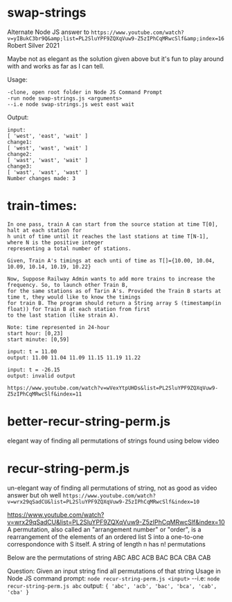 # swap-strings
Alternate Node JS answer to 
```https://www.youtube.com/watch?v=yIBukC3br9Q&amp;list=PL2SluYPF9ZQXqVuw9-Z5zIPhCqMRwcSlf&amp;index=16```
Robert Silver 2021

Maybe not as elegant as the solution given above but it's fun to play around with and works as far as I can tell.

Usage:
```
-clone, open root folder in Node JS Command Prompt
-run node swap-strings.js <arguments>
--i.e node swap-strings.js west east wait
```

Output:
```
input:
[ 'west', 'east', 'wait' ]
change1:
[ 'west', 'wast', 'wait' ]
change2:
[ 'wast', 'wast', 'wait' ]
change3:
[ 'wast', 'wast', 'wast' ]
Number changes made: 3
```

# train-times:
```
In one pass, train A can start from the source station at time T[0], halt at each station for
h unit of time until it reaches the last stations at time T[N-1], where N is the positive integer
representing a total number of stations.

Given, Train A's timings at each unti of time as T[]={10.00, 10.04, 10.09, 10.14, 10.19, 10.22}

Now, Suppose Railway Admin wants to add more trains to increase the frequency. So, to launch other Train B,
for the same stations as of Tarin A's. Provided the Train B starts at time t, they would like to know the timings
for train B. The program should return a String array S (timestamp(in float)) for Train B at each station from first
to the last station (like strain A).

Note: time represented in 24-hour
start hour: [0,23]
start minute: [0,59]

input: t = 11.00
output: 11.00 11.04 11.09 11.15 11.19 11.22

input: t = -26.15
output: invalid output

https://www.youtube.com/watch?v=wVexYtpUHDs&list=PL2SluYPF9ZQXqVuw9-Z5zIPhCqMRwcSlf&index=11
```

# better-recur-string-perm.js
elegant way of finding all permutations of strings found using below video

# recur-string-perm.js
un-elegant way of finding all permutations of string, not as good as video answer but oh well
```https://www.youtube.com/watch?v=wrx29qSadCU&list=PL2SluYPF9ZQXqVuw9-Z5zIPhCqMRwcSlf&index=10```

https://www.youtube.com/watch?v=wrx29qSadCU&list=PL2SluYPF9ZQXqVuw9-Z5zIPhCqMRwcSlf&index=10
A permutation, also called an "arrangement number" or "order", is a rearrangement of the elements
of an ordered list S into a one-to-one correspondonce with S itself. A string of length n has
n! permutations

Below are the permutations of string ABC
ABC ACB BAC BCA CBA CAB

Question: Given an input string find all permutations of that string
Usage in Node JS command prompt: 
```node recur-string-perm.js <input>```
--i.e: 
```node recur-string-perm.js abc```
output:
```{ 'abc', 'acb', 'bac', 'bca', 'cab', 'cba' }```


